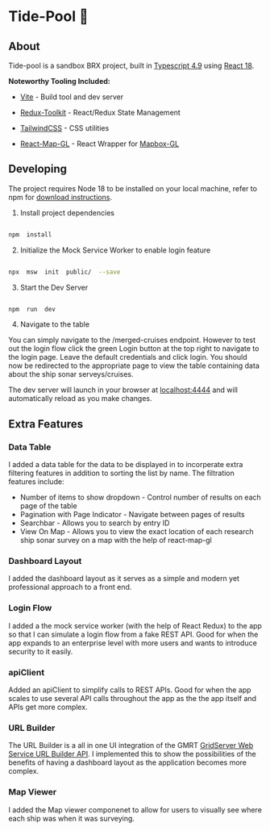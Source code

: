 # Tide-Pool :ocean:

## About

Tide-pool is a sandbox BRX project, built in [Typescript 4.9](https://www.typescriptlang.org) using [React 18](https://reactjs.org/).

**Noteworthy Tooling Included:**

- [Vite](https://github.com/vitejs) - Build tool and dev server

- [Redux-Toolkit](https://redux-toolkit.js.org/) - React/Redux State Management

- [TailwindCSS](https://tailwindcss.com) - CSS utilities

- [React-Map-GL](https://visgl.github.io/react-map-gl/) - React Wrapper for [Mapbox-GL](https://docs.mapbox.com/mapbox-gl-js)

## Developing

The project requires Node 18 to be installed on your local machine, refer to npm for [download instructions](https://docs.npmjs.com/downloading-and-installing-node-js-and-npm).

1. Install project dependencies

```sh

npm  install

```

2. Initialize the Mock Service Worker to enable login feature

```sh

npx  msw  init  public/  --save

```

3. Start the Dev Server

```sh

npm  run  dev

```

4. Navigate to the table

You can simply navigate to the /merged-cruises endpoint. However to test out the login flow click the green Login button at the top right to navigate to the login page. Leave the default credentials and click login. You should now be redirected to the appropriate page to view the table containing data about the ship sonar serveys/cruises.

The dev server will launch in your browser at [localhost:4444](localhost:4444) and will automatically reload as you make changes.

## Extra Features

### Data Table

I added a data table for the data to be displayed in to incorperate extra filtering features in addition to sorting the list by name. The filtration features include:

- Number of items to show dropdown - Control number of results on each page of the table
- Pagination with Page Indicator - Navigate between pages of results
- Searchbar - Allows you to search by entry ID
- View On Map - Allows you to view the exact location of each research ship sonar survey on a map with the help of react-map-gl

### Dashboard Layout

I added the dashboard layout as it serves as a simple and modern yet professional approach to a front end.

### Login Flow

I added a the mock service worker (with the help of React Redux) to the app so that I can simulate a login flow from a fake REST API. Good for when the app expands to an enterprise level with more users and wants to introduce security to it easily.

### apiClient

Added an apiClient to simplify calls to REST APIs. Good for when the app scales to use several API calls throughout the app as the the app itself and APIs get more complex.

### URL Builder

The URL Builder is a all in one UI integration of the GMRT [GridServer Web Service URL Builder API](https://www.gmrt.org/services/gridserverinfo.php#!/services/getGMRTGrid). I implemented this to show the possibilities of the benefits of having a dashboard layout as the application becomes more complex.

### Map Viewer

I added the Map viewer componenet to allow for users to visually see where each ship was when it was surveying.
